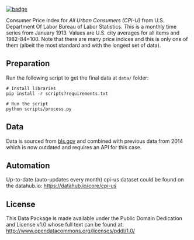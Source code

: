 <a className="gh-badge" href="https://datahub.io/core/cpi-us"><img src="https://badgen.net/badge/icon/View%20on%20datahub.io/orange?icon=https://datahub.io/datahub-cube-badge-icon.svg&label&scale=1.25" alt="badge" /></a>

Consumer Price Index for *All Urban Consumers (CPI-U)* from U.S. Department
Of Labor Bureau of Labor Statistics. This is a monthly time series from January 1913. Values are U.S. city averages for all items and
1982-84=100. Note that there are many price indices and this is only one of
them (albeit the most standard and with the longest set of data).

## Preparation

Run the following script to get the final data at `data/` folder:
```
# Install libraries
pip install -r scripts?requirements.txt

# Run the script
python scripts/process.py
```

## Data

Data is sourced from [bls.gov](https://api.bls.gov/publicAPI/v2/timeseries/data/) and combined with previous data from 2014 which is now outdated and requires an API for this case.

## Automation
Up-to-date (auto-updates every month) cpi-us dataset could be found on the datahub.io: https://datahub.io/core/cpi-us

## License

This Data Package is made available under the Public Domain Dedication and License v1.0 whose full text can be found at: http://www.opendatacommons.org/licenses/pddl/1.0/
